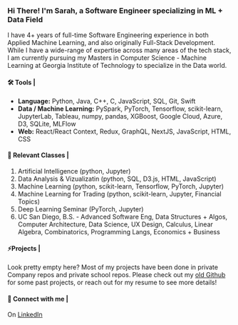 <!--
**sarahgemp/sarahgemp** is a ✨ _special_ ✨ repository because its `README.md` (this file) appears on your GitHub profile.

Here are some ideas to get you started:

- 🔭 I’m currently working on ...
- 🌱 I’m currently learning ...
- 👯 I’m looking to collaborate on ...
- 🤔 I’m looking for help with ...
- 💬 Ask me about ...
- 📫 How to reach me: ...
- 😄 Pronouns: ...
- ⚡ Fun fact: ...
-->
### Hi There! I'm Sarah, a Software Engineer specializing in ML + Data Field

I have 4+ years of full-time Software Engineering experience in both Applied Machine Learning, and also originally Full-Stack Development. While I have a wide-range of expertise across many areas of the tech stack, I am currently pursuing my Masters in Computer Science - Machine Learning at Georgia Institute of Technology to specialize in the Data world.


#### 🛠️ Tools |
- **Language:** Python, Java, C++, C, JavaScript, SQL, Git, Swift
- **Data / Machine Learning:** PySpark, PyTorch, Tensorflow, scikit-learn, JupyterLab, Tableau, numpy, pandas, XGBoost, Google Cloud, Azure, D3, SQLite, MLFlow
- **Web:** React/React Context, Redux, GraphQL, NextJS, JavaScript, HTML, CSS

#### 🔭 Relevant Classes |
1. Artificial Intelligence (python, Jupyter)
2. Data Analysis & Vizualizatin (python, SQL, D3.js, HTML, JavaScript)
3. Machine Learning (python, scikit-learn, Tensorflow, PyTorch, Jupyter)
4. Machine Learning for Trading (python, scikit-learn, Jupyter, Financial Topics)
5. Deep Learning Seminar (PyTorch, Jupyter)
6. UC San Diego, B.S. - Advanced Software Eng, Data Structures + Algos, Computer Architecture, Data Science, UX Design, Calculus, Linear Algebra, Combinatorics, Programming Langs, Economics + Business

#### ⚡Projects |
Look pretty empty here? Most of my projects have been done in private Company repos and private school repos. Please check out my [old Github](https://github.com/sarahgemp04) for some past projects, or reach out for my resume to see more details! 

#### 👯 Connect with me |
On [LinkedIn](https://www.linkedin.com/in/sarahgemp)
